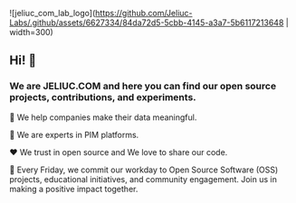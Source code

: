 ![jeliuc_com_lab_logo](https://github.com/Jeliuc-Labs/.github/assets/6627334/84da72d5-5cbb-4145-a3a7-5b6117213648 | width=300)

## Hi! 👋 

### We are JELIUC.COM and here you can find our open source projects, contributions, and experiments.

🤝 We help companies make their data meaningful.

🥇 We are experts in PIM platforms.

❤️ We trust in open source and We love to share our code.

🍿 Every Friday, we commit our workday to Open Source Software (OSS) projects, educational initiatives, and community engagement. Join us in making a positive impact together.

<!--

**Here are some ideas to get you started:**

🙋‍♀️ A short introduction - what is your organization all about?
🌈 Contribution guidelines - how can the community get involved?
👩‍💻 Useful resources - where can the community find your docs? Is there anything else the community should know?
🍿 Fun facts - what does your team eat for breakfast?
🧙 Remember, you can do mighty things with the power of [Markdown](https://docs.github.com/github/writing-on-github/getting-started-with-writing-and-formatting-on-github/basic-writing-and-formatting-syntax)
-->
